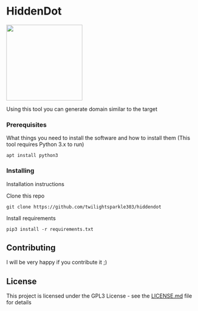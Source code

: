 # HiddenDot

<img src="http://cdn-nus-1.pinme.ru/photo/ed/8179/ed81790c50115b9c0e195bb32e0aeb04.png" width="200">

Using this tool you can generate domain similar to the target

### Prerequisites

What things you need to install the software and how to install them
(This tool requires Python 3.x to run)

```
apt install python3
```

### Installing

Installation instructions

Clone this repo

```
git clone https://github.com/twilightsparkle303/hiddendot
```

Install requirements

```
pip3 install -r requirements.txt
```
## Contributing

I will be very happy if you contribute it ;)

## License

This project is licensed under the GPL3 License - see the [LICENSE.md](LICENSE.md) file for details

